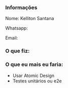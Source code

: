 ### Informações

Nome: Kelliton Santana

Whatsapp:

Email:

### O que fiz:

### O que eu mais eu faria:

- Usar Atomic Design
- Testes unitários ou e2e
